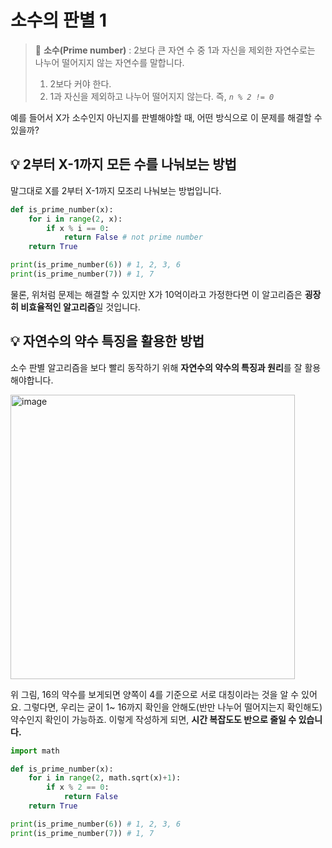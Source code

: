 # 소수의 판별 1

> 📌 **소수(Prime number)** : 2보다 큰 자연 수 중 1과 자신을 제외한 자연수로는 나누어 떨어지지 않는 자연수를 말합니다.
> 1. 2보다 커야 한다.
> 2. 1과 자신을 제외하고 나누어 떨어지지 않는다. 즉, _`n % 2 != 0`_

예를 들어서 X가 소수인지 아닌지를 판별해야할 때, 어떤 방식으로 이 문제를 해결할 수 있을까?

## 💡 2부터 X-1까지 모든 수를 나눠보는 방법
말그대로 X를 2부터 X-1까지 모조리 나눠보는 방법입니다.

```python
def is_prime_number(x):
    for i in range(2, x):
        if x % i == 0:
            return False # not prime number
    return True 

print(is_prime_number(6)) # 1, 2, 3, 6
print(is_prime_number(7)) # 1, 7
```

물론, 위처럼 문제는 해결할 수 있지만 X가 10억이라고 가정한다면 이 알고리즘은 **굉장히 비효율적인 알고리즘**일 것입니다.

## 💡 자연수의 약수 특징을 활용한 방법

소수 판별 알고리즘을 보다 빨리 동작하기 위해 **자연수의 약수의 특징과 원리**를 잘 활용해야합니다.

<img width="455" alt="image" src="https://user-images.githubusercontent.com/55238671/226515215-7a543611-6d41-4c96-a70a-f7fa0c6d1ebe.png">


위 그림, 16의 약수를 보게되면 양쪽이 4를 기준으로 서로 대칭이라는 것을 알 수 있어요. 그렇다면, 우리는 굳이 1~ 16까지 확인을 안해도(반만 나누어 떨어지는지 확인해도) 약수인지 확인이 가능하죠. 이렇게 작성하게 되면, **시간 복잡도도 반으로 줄일 수 있습니다.**

```python
import math

def is_prime_number(x):
    for i in range(2, math.sqrt(x)+1):
        if x % 2 == 0:
            return False
    return True

print(is_prime_number(6)) # 1, 2, 3, 6
print(is_prime_number(7)) # 1, 7
```


